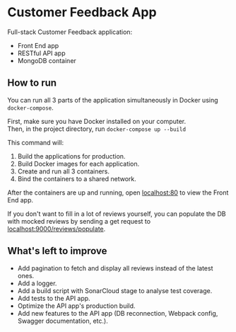 # Customer Feedback App

Full-stack Customer Feedback application:
- Front End app 
- RESTful API app
- MongoDB container

## How to run

You can run all 3 parts of the application simultaneously in Docker using `docker-compose`.

First, make sure you have Docker installed on your computer.\
Then, in the project directory, run `docker-compose up --build`

This command will:
1. Build the applications for production.
2. Build Docker images for each application. 
3. Create and run all 3 containers.
4. Bind the containers to a shared network.

After the containers are up and running, open [localhost:80](http://localhost:80) to view the Front End app.

If you don't want to fill in a lot of reviews yourself, you can populate the DB with mocked reviews by sending a get request to [localhost:9000/reviews/populate](http://localhost:9000/reviews/populate).

## What's left to improve

- Add pagination to fetch and display all reviews instead of the latest ones.
- Add a logger.
- Add a build script with SonarCloud stage to analyse test coverage.
- Add tests to the API app.
- Optimize the API app's production build.
- Add new features to the API app (DB reconnection, Webpack config, Swagger documentation, etc.).